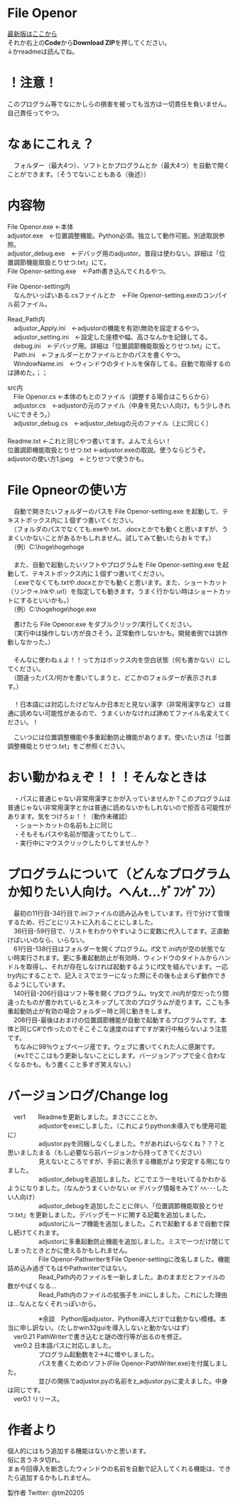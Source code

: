 # File Openor
[最新版はここから](https://github.com/tm20205/File-Openor/releases/)  
それか右上の**Code**から**Download ZIP**を押してください。  
↓かreadmeは読んでね。

# ！注意！
  このプログラム等でなにかしらの損害を被っても当方は一切責任を負いません。自己責任ってやつ。  
 

# なぁにこれぇ？
　フォルダー（最大4つ）、ソフトとかプログラムとか（最大4つ）を自動で開くことができます。（そうでないこともある（後述））  


# 内容物
File Openor.exe ←本体  
adjustor.exe　←位置調整機能。Python必須。独立して動作可能。別途取説参照。  
adjustor_debug.exe　←デバッグ用のadjustor。普段は使わない。詳細は「位置調節機能取扱とりせつ.txt」にて。  
File Openor-setting.exe　←Path書き込んでくれるやつ。  
  
File Openor-setting内  
　なんかいっぱいある.csファイルとか　←File Openor-setting.exeのコンパイル前ファイル。  
  
Read_Path内  
　adjustor_Apply.ini　←adjustorの機能を有効\無効を設定するやつ。  
　adjustor_setting.ini　←設定した座標や幅、高さなんかを記録してる。  
　debug.ini　←デバッグ用。詳細は「位置調節機能取扱とりせつ.txt」にて。  
　Path.ini　←フォルダーとかファイルとかのパスを書くやつ。  
　WindowName.ini　←ウィンドウのタイトルを保存してる。自動で取得するのは諦めた。；；  
  
src内  
　File Openor.cs ←本体のもとのファイル（調整する場合はこちらから）  
　adjustor.cs　←adjustorの元のファイル（中身を見たい人向け。もう少しきれいにできそう。）  
　adjustor_debug.cs　←adjustor_debugの元のファイル（上に同じく）  
　  
Readme.txt ←これと同じやつ書いてます。よんでえらい！  
位置調節機能取扱とりせつ.txt ←adjustor.exeの取説。使うならどうぞ。  
adjustorの使い方1.jpeg　←とりせつで使うかも。  

# File Opneorの使い方
　自動で開きたいフォルダーのパスを File Openor-setting.exe を起動して、テキストボックス内に１個ずつ書いてください。  
　（フォルダのパスでなくても.exeや.txt、.docxとかでも動くと思いますが、うまくいかないことがあるかもしれません。試してみて動いたらおｋです。）  
　（例）C:\hoge\hogehoge  
　  
　また、自動で起動したいソフトやプログラムを File Openor-setting.exe を起動して、テキストボックス内に１個ずつ書いてください。  
　（.exeでなくても.txtや.docxとかでも動くと思います。また、ショートカット（リンク→.lnkや.url）を指定しても動きます。うまく行かない時はショートカットにするといいかも。）  
　（例）C:\hogehoge\hoge.exe  
  
　書けたら File Openor.exe をダブルクリック/実行してください。  
　（実行中は操作しない方が良さそう。正常動作しないかも。開発者側では誤作動しなかった。）  
　  
　そんなに使わねぇよ！！って方はボックス内を空白状態（何も書かない）にしてください。  
　（間違ったパス/何かを書いてしまうと、どこかのフォルダーが表示されます。）  
　  
　！日本語には対応したけどなんか日本だと見ない漢字（非常用漢字など）は普通に読めない可能性があるので、うまくいかなければ諦めてファイル名変えてください。！  
  
　こいつには位置調整機能や多重起動防止機能があります。使いたい方は「位置調整機能とりせつ.txt」をご参照ください。  
  
  
# おい動かねぇぞ！！！そんなときは
　・パスに普通じゃない非常用漢字とかが入っていませんか？このプログラムは普通じゃない非常用漢字とかは普通に読めないかもしれないので拒否る可能性があります。気をつけろぉ！！（動作未確認）  
　・ショートカットの名前も上に同じ  
　・そもそもパスや名前が間違ってたりして...  
　・実行中にマウスクリックしたりしてませんか？  
  
  
# プログラムについて（どんなプログラムか知りたい人向け。へんt...ｹﾞﾌﾝｹﾞﾌﾝ）
　最初の11行目-34行目で.iniファイルの読み込みをしています。行で分けて管理するため、行ごとにリストに入れることにしました。  
　36行目-59行目で、リストをわかりやすいように変数に代入してます。正直動けばいいのなら、いらない。  
　61行目-138行目はフォルダーを開くプログラム。if文で.ini内が空の状態でない時実行されます。更に多重起動防止が有効時、ウィンドウのタイトルからハンドルを取得し、それが存在しなければ起動するようにif文を組んでいます。一応try内にすることで、記入ミスでエラーになった際にその後も止まらず動作できるようにしています。  
　140行目-206行目はソフト等を開くプログラム。try文で.ini内が空だったり間違ったものが書かれているとスキップして次のプログラムが走ります。ここも多重起動防止が有効の場合フォルダー時と同じ動きをします。  
　208行目-最後はおまけの位置調節機能が自動で起動するプログラムです。本体と同じC#で作ったのでそこそこな速度のはずですが実行中触らないよう注意です。  
　ちなみに98％ウェブページ産です。ウェブに書いてくれた人に感謝です。  
　（※v.1でここはもう更新しないことにします。バージョンアップで全く合わなくなるかも。もう書くこと多すぎ笑えない。）  


# バージョンログ/Change log
　ver1　　Readmeを更新しました。まさにこことか。  
　　　　　adjustorをexeにしました。（これによりpython未導入でも使用可能に）  
　　　　　adjustor.pyを同梱しなくしました。↑があればいらなくね？？？と思いましたまる（もし必要なら前バージョンから持ってきてください）  
　　　　　見えないところですが、手前に表示する機能がより安定する用になりました。  
　　　　　adjustor_debugを追加しました。どこでエラーを吐いてるかわかるようになりました。（なんかうまくいかない or デバッグ情報をみてｸﾞﾍﾍ･･･したい人向け）  
　　　　　adjustor_debugを追加したことに伴い、「位置調節機能取扱とりせつ.txt」を更新しました。デバッグモードに関する記載を追加しました。  
　　　　　adjustorにループ機能を追加しました。これで起動するまで自動で探し続けてくれます。  
　　　　　adjustorに多重起動防止機能を追加しました。ミスで一つだけ閉じてしまったときとかに使えるかもしれません。  
　　　　　File Openor-PathwriterをFile Openor-settingに改名しました。機能詰め込み過ぎてもはやPathwriterではない。  
　　　　　Read_Path内のファイルを一新しました。あのままだとファイルの数がやばくなる…  
　　　　　Read_Path内のファイルの拡張子を.iniにしました。これにした理由は…なんとなくそれっぽいから。  
  
　　　　　※余談　Python版adjustor、Python導入だけでは動かない模様。本当に申し訳ない。（たしかwin32guiを導入しないと動かないはず）  
　ver0.21 PathWriterで書き込むと謎の改行等が出るのを修正。  
　ver0.2 日本語パスに対応しました。  
　　　　　プログラム起動数を2→4に増やしました。  
　　　　　パスを書くためのソフト(File Openor-PathWriter.exe)を付属しました。  
　　　　　並びの関係でadjustor.pyの名前をz_adjustor.pyに変えました。中身は同じです。  
　ver0.1 リリース。  
  

# 作者より
  個人的にはもう追加する機能はないかと思います。  
  俗に言うネタ切れ。  
  まぁ今回導入を断念したウィンドウの名前を自動で記入してくれる機能は、できたら追加するかもしれません。  
  
製作者 Twitter: @tm20205
